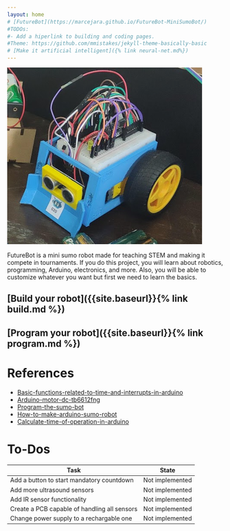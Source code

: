 ```yaml
---
layout: home
# [FutureBot](https://marcejara.github.io/FutureBot-MiniSumoBot/)
#TODOs:
#- Add a hiperlink to building and coding pages. 
#Theme: https://github.com/mmistakes/jekyll-theme-basically-basic
# [Make it artificial intelligent]({% link neural-net.md%})
---
```

![SumoBot build](assets/robot-pic.png)

FutureBot is a mini sumo robot made for teaching STEM and making it compete in tournaments. If you do this project, you will learn about robotics, programming, Arduino, electronics, and more. Also, you will be able to customize whatever you want but first we need to learn the basics.

## [Build your robot]({{site.baseurl}}{% link build.md %})
## [Program your robot]({{site.baseurl}}{% link program.md %})


# References
- [Basic-functions-related-to-time-and-interrupts-in-arduino](https://www.electronicwings.com/arduino/basic-functions-related-to-time-and-interrupts-in-arduino) 
- [Arduino-motor-dc-tb6612fng](https://www.luisllamas.es/arduino-motor-dc-tb6612fng/)
- [Program-the-sumo-bot](https://learn.robolink.com/lesson/program-the-sumo-bot/)
- [How-to-make-arduino-sumo-robot](https://create.arduino.cc/projecthub/AhmedAzouz/how-to-make-arduino-sumo-robot-f44bd8)
- [Calculate-time-of-operation-in-arduino](https://www.tutorialspoint.com/calculate-time-of-operation-in-arduino)

# To-Dos

| Task | State |
|-------|--------|
| Add a button to start mandatory countdown | Not implemented |
| Add more ultrasound sensors | Not implemented |
| Add IR sensor functionality | Not implemented |
| Create a PCB capable of handling all sensors | Not implemented |
| Change power supply to a rechargable one | Not implemented |